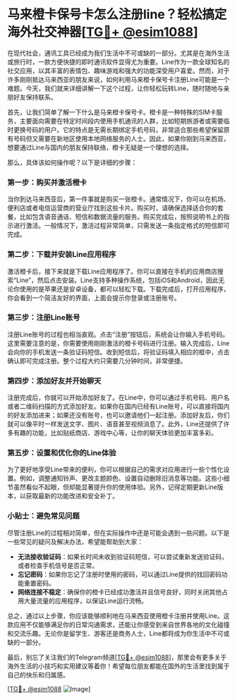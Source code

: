 # 马来橙卡保号卡怎么注册line？轻松搞定海外社交神器[[TG💪+ @esim1088](https://t.me/s/esim1088)]

在现代社会，通讯工具已经成为我们生活中不可或缺的一部分。尤其是在海外生活或旅行时，一款方便快捷的即时通讯软件显得尤为重要。Line作为一款全球知名的社交应用，以其丰富的表情包、趣味游戏和强大的功能深受用户喜爱。然而，对于许多刚刚抵达马来西亚的朋友来说，如何利用马来橙卡保号卡注册Line可能是一个难题。今天，我们就来详细讲解一下这个过程，让你轻松玩转Line，随时随地与亲朋好友保持联系。

首先，让我们简单了解一下什么是马来橙卡保号卡。橙卡是一种特殊的SIM卡服务，主要面向需要在特定时间段内使用手机通讯的人群，比如短期旅游者或需要临时更换号码的用户。它的特点是无需长期绑定手机号码，非常适合那些希望保留原有号码但又需要在新地区使用本地网络服务的人士。因此，如果你刚到马来西亚，想要通过Line与国内的朋友保持联络，橙卡无疑是一个理想的选择。

那么，具体该如何操作呢？以下是详细的步骤：

### 第一步：购买并激活橙卡

当你到达马来西亚后，第一件事就是购买一张橙卡。通常情况下，你可以在机场、便利店或者电信运营商的营业厅找到这些卡片。购买时，请确保选择适合你的套餐，比如包含语音通话、短信和数据流量的服务。购买完成后，按照说明书上的指示进行激活。一般情况下，激活过程非常简单，只需发送一条指定格式的短信即可完成。

### 第二步：下载并安装Line应用程序

激活橙卡后，接下来就是下载Line应用程序了。你可以直接在手机的应用商店搜索“Line”，然后点击安装。Line支持多种操作系统，包括iOS和Android，因此无论你使用的是苹果还是安卓设备，都可以轻松下载。下载完成后，打开应用程序，你会看到一个简洁友好的界面，上面会提示你登录或注册账号。

### 第三步：注册Line账号

注册Line账号的过程也相当直观。点击“注册”按钮后，系统会让你输入手机号码。这里需要注意的是，你需要使用刚刚激活的橙卡号码进行注册。输入完成后，Line会向你的手机发送一条验证码短信。收到短信后，将验证码填入相应的框中，点击确认即可完成注册。整个过程大约只需要几分钟时间，非常便捷。

### 第四步：添加好友并开始聊天

注册完成后，你就可以开始添加好友了。在Line中，你可以通过手机号码、用户名或者二维码扫描的方式添加好友。如果你在国内已经有Line账号，可以直接将国内的好友添加进来；如果还没有账号，也可以邀请他们一起注册。添加好友后，你们就可以像平时一样发送文字、图片、语音甚至视频消息了。此外，Line还提供了许多有趣的功能，比如贴纸商店、游戏中心等，让你的聊天体验更加丰富多彩。

### 第五步：设置和优化你的Line体验

为了更好地享受Line带来的便利，你可以根据自己的需求对应用进行一些个性化设置。例如，调整通知铃声、更改主题颜色、设置自动删除旧消息等功能。这些小细节虽然看似不起眼，但却能显著提升你的使用体验。另外，记得定期更新Line版本，以获取最新的功能改进和安全补丁。

### 小贴士：避免常见问题

尽管注册Line的过程相对简单，但在实际操作中还是可能会遇到一些问题。以下是一些常见的疑问及解决办法，希望能帮助到大家：

- **无法接收验证码**：如果长时间未收到验证码短信，可以尝试重新发送验证码，或者检查手机信号是否正常。
- **忘记密码**：如果你忘记了注册时使用的密码，可以通过Line提供的找回密码功能重置密码。
- **网络连接不稳定**：确保你的橙卡已经成功激活并且信号良好，同时关闭其他占用大量流量的应用程序，以保证Line运行流畅。

总之，通过以上步骤，你应该能够顺利地在马来西亚使用橙卡注册并使用Line。这款应用不仅能够满足你的日常沟通需求，还能让你感受到来自世界各地的文化碰撞和交流乐趣。无论你是留学生、游客还是商务人士，Line都将成为你生活中不可或缺的一部分。

最后，别忘了关注我们的Telegram频道[[TG💪+ @esim1088](https://t.me/s/esim1088)]，那里会有更多关于海外生活的小技巧和实用建议等着你！希望每位朋友都能在国外的生活里找到属于自己的快乐和归属感。

[[TG💪+ @esim1088](https://t.me/s/esim1088) ![Image](https://i.postimg.cc/4NQfJmqS/Snipaste-2025-05-13-00-14-12.png)]